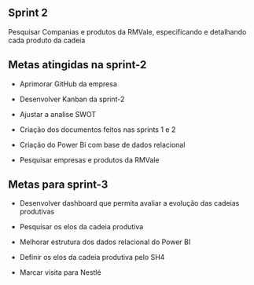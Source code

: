 
## Sprint 2
Pesquisar Companias e produtos da RMVale, especificando e detalhando cada produto da cadeia 

## Metas atingidas na sprint-2

* Aprimorar GitHub da empresa

* Desenvolver Kanban da sprint-2

* Ajustar a analise SWOT

* Criação dos documentos feitos nas sprints 1 e 2

* Criação do Power Bi com base de dados relacional 

* Pesquisar empresas e produtos da RMVale


## Metas para sprint-3

* Desenvolver dashboard que permita avaliar a evolução das cadeias produtivas

* Pesquisar os elos da cadeia produtiva

* Melhorar estrutura dos dados relacional do Power BI

* Definir os elos da cadeia produtiva pelo SH4

* Marcar visita para Nestlé




